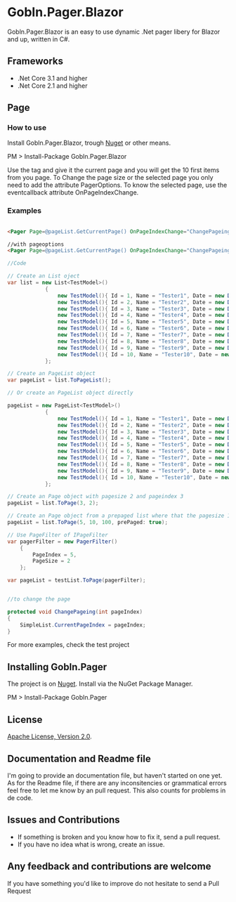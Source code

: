 # Gobln.Pager.Blazor

Gobln.Pager.Blazor is an easy to use dynamic .Net pager libery for Blazor and up, written in C#.

## Frameworks

* .Net Core 3.1 and higher
* .Net Core 2.1 and higher

## Page

### How to use

Install Gobln.Pager.Blazor, trough [Nuget](https://nuget.org/) or other means.

PM > Install-Package Gobln.Pager.Blazor

Use the tag <Pager> and give it the current page and you will get the 10 first items from you page.
To Change the page size or the selected page you only need to add the attribute PagerOptions.
To know the selected page, use the eventcallback attribute OnPageIndexChange.

### Examples

```html

<Pager Page=@pageList.GetCurrentPage() OnPageIndexChange="ChangePageing" />

//with pageoptions
<Pager Page=@pageList.GetCurrentPage() OnPageIndexChange="ChangePageing" PagerOptions="@(new PagerOptions() { ItemShowOrder = new[] { ItemShow.PagesItemsRange } } )" />

```
```csharp
//Code

// Create an List oject
var list = new List<TestModel>()
            {
                new TestModel(){ Id = 1, Name = "Tester1", Date = new DateTime( 2015, 5,1 ) },
                new TestModel(){ Id = 2, Name = "Tester2", Date = new DateTime( 2015, 5,2 ) },
                new TestModel(){ Id = 3, Name = "Tester3", Date = new DateTime( 2015, 5,3 ) },
                new TestModel(){ Id = 4, Name = "Tester4", Date = new DateTime( 2015, 5,4 ) },
                new TestModel(){ Id = 5, Name = "Tester5", Date = new DateTime( 2015, 5,5 ) },
                new TestModel(){ Id = 6, Name = "Tester6", Date = new DateTime( 2015, 5,1 ) },
                new TestModel(){ Id = 7, Name = "Tester7", Date = new DateTime( 2015, 5,2 ) },
                new TestModel(){ Id = 8, Name = "Tester8", Date = new DateTime( 2015, 5,3 ) },
                new TestModel(){ Id = 9, Name = "Tester9", Date = new DateTime( 2015, 5,4 ) },
                new TestModel(){ Id = 10, Name = "Tester10", Date = new DateTime( 2015, 5,5 ) },
            };

// Create an PageList object
var pageList = list.ToPageList();

// Or create an PageList object directly

pageList = new PageList<TestModel>()
            {
                new TestModel(){ Id = 1, Name = "Tester1", Date = new DateTime( 2015, 5,1 ) },
                new TestModel(){ Id = 2, Name = "Tester2", Date = new DateTime( 2015, 5,2 ) },
                new TestModel(){ Id = 3, Name = "Tester3", Date = new DateTime( 2015, 5,3 ) },
                new TestModel(){ Id = 4, Name = "Tester4", Date = new DateTime( 2015, 5,4 ) },
                new TestModel(){ Id = 5, Name = "Tester5", Date = new DateTime( 2015, 5,5 ) },
                new TestModel(){ Id = 6, Name = "Tester6", Date = new DateTime( 2015, 5,1 ) },
                new TestModel(){ Id = 7, Name = "Tester7", Date = new DateTime( 2015, 5,2 ) },
                new TestModel(){ Id = 8, Name = "Tester8", Date = new DateTime( 2015, 5,3 ) },
                new TestModel(){ Id = 9, Name = "Tester9", Date = new DateTime( 2015, 5,4 ) },
                new TestModel(){ Id = 10, Name = "Tester10", Date = new DateTime( 2015, 5,5 ) },
            };

// Create an Page object with pagesize 2 and pageindex 3
pageList = list.ToPage(3, 2);

// Create an Page object from a prepaged list where that the pagesize 10, pageindex 10 and the total item count 100
pageList = list.ToPage(5, 10, 100, prePaged: true);

// Use PageFilter of IPageFilter
var pagerFilter = new PagerFilter()
    {
        PageIndex = 5,
        PageSize = 2
    };

var pageList = testList.ToPage(pagerFilter);


//to change the page

protected void ChangePageing(int pageIndex)
{
    SimpleList.CurrentPageIndex = pageIndex;
}

```

For more examples, check the test project

## Installing Gobln.Pager

The project is on [Nuget](https://www.nuget.org/packages/Gobln.Pager.Blazor/). Install via the NuGet Package Manager.

PM > Install-Package Gobln.Pager

## License

[Apache License, Version 2.0](http://opensource.org/licenses/Apache-2.0).

## Documentation and Readme file

I'm going to provide an documentation file, but haven't started on one yet.
As for the Readme file, if there are any inconsitencies or grammatical errors feel free to let me know by an pull request. This also counts for problems in de code.

## Issues and Contributions

* If something is broken and you know how to fix it, send a pull request.
* If you have no idea what is wrong, create an issue.

## Any feedback and contributions are welcome

If you have something you'd like to improve do not hesitate to send a Pull Request